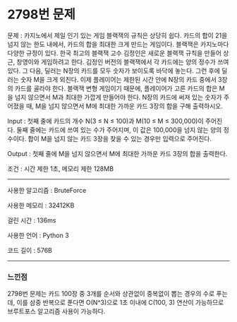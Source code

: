 <h1>2798번 문제</h1>

문제 : 카지노에서 제일 인기 있는 게임 블랙잭의 규칙은 상당히 쉽다. 카드의 합이 21을 넘지 않는 한도 내에서, 카드의 합을 최대한 크게 만드는 게임이다. 블랙잭은 카지노마다 다양한 규정이 있다.
한국 최고의 블랙잭 고수 김정인은 새로운 블랙잭 규칙을 만들어 상근, 창영이와 게임하려고 한다.
김정인 버전의 블랙잭에서 각 카드에는 양의 정수가 쓰여 있다. 그 다음, 딜러는 N장의 카드를 모두 숫자가 보이도록 바닥에 놓는다. 그런 후에 딜러는 숫자 M을 크게 외친다.
이제 플레이어는 제한된 시간 안에 N장의 카드 중에서 3장의 카드를 골라야 한다. 블랙잭 변형 게임이기 때문에, 플레이어가 고른 카드의 합은 M을 넘지 않으면서 M과 최대한 가깝게 만들어야 한다.
N장의 카드에 써져 있는 숫자가 주어졌을 때, M을 넘지 않으면서 M에 최대한 가까운 카드 3장의 합을 구해 출력하시오.

Input : 첫째 줄에 카드의 개수 N(3 ≤ N ≤ 100)과 M(10 ≤ M ≤ 300,000)이 주어진다. 둘째 줄에는 카드에 쓰여 있는 수가 주어지며, 이 값은 100,000을 넘지 않는 양의 정수이다.
합이 M을 넘지 않는 카드 3장을 찾을 수 있는 경우만 입력으로 주어진다.

Output : 첫째 줄에 M을 넘지 않으면서 M에 최대한 가까운 카드 3장의 합을 출력한다.

조건 : 시간 제한 1초, 메모리 제한 128MB

---

사용한 알고리즘 : BruteForce

사용한 메모리 : 32412KB

걸린 시간 : 136ms

사용한 언어 : Python 3

코드 길이 : 576B

---

<h3>느낀점</h3>
 2798번 문제는 카드 100장 중 3개를 순서와 상관없이 중복없이 뽑는 경우의 수로 푸는데, 이를 삼중 반복으로 푼다면 O(N^3)으로 1초 이내에 C(100, 3) 연산이 가능하므로 브루트포스 알고리즘 사용이 가능하다.
